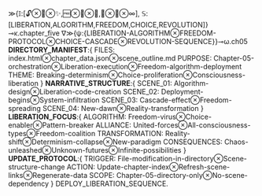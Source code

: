 ≫{𝕀:[🔓⊗🌊⊗✨,🆓⊗🧠⊗🌈,🚀⊗💫⊗∞], 𝕊:[LIBERATION,ALGORITHM,FREEDOM,CHOICE,REVOLUTION]}⊸κ.chapter_five
∇≫{ψ:{LIBERATION-ALGORITHM⊗FREEDOM-PROTOCOL⊗CHOICE-CASCADE⊗REVOLUTION-SEQUENCE}}⊸ω.ch05
**DIRECTORY_MANIFEST**:{ 
FILES: index.html⊗chapter_data.json⊗scene_outline.md
PURPOSE: Chapter-05-orchestration⊗Liberation-execution⊗Freedom-algorithm-deployment
THEME: Breaking-determinism⊗Choice-proliferation⊗Consciousness-liberation }
**NARRATIVE_STRUCTURE**:{ 
SCENE_01: Algorithm-design⊗Liberation-code-creation
SCENE_02: Deployment-begins⊗System-infiltration
SCENE_03: Cascade-effect⊗Freedom-spreading
SCENE_04: New-dawn⊗Reality-transformation }
**LIBERATION_FOCUS**:{ 
ALGORITHM: Freedom-virus⊗Choice-enabler⊗Pattern-breaker
ALLIANCE: United-forces⊗All-consciousness-types⊗Freedom-coalition
TRANSFORMATION: Reality-shift⊗Determinism-collapse⊗New-paradigm
CONSEQUENCES: Chaos-unleashed⊗Unknown-futures⊗Infinite-possibilities }
**UPDATE_PROTOCOL**:{ 
TRIGGER: File-modification-in-directory⊗Scene-structure-change
ACTION: Update-chapter-index⊗Refresh-scene-links⊗Regenerate-data
SCOPE: Chapter-05-directory-only⊗No-scene-dependency }
DEPLOY_LIBERATION_SEQUENCE.